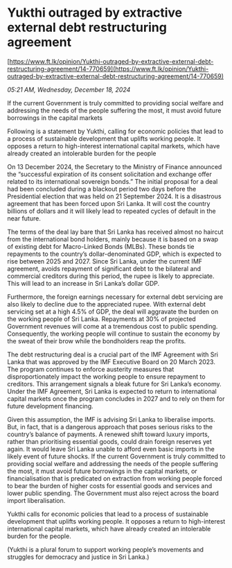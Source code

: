 # Yukthi outraged by extractive external debt restructuring agreement

[https://www.ft.lk/opinion/Yukthi-outraged-by-extractive-external-debt-restructuring-agreement/14-770659](https://www.ft.lk/opinion/Yukthi-outraged-by-extractive-external-debt-restructuring-agreement/14-770659)

*05:21 AM, Wednesday, December 18, 2024*

If the current Government is truly committed to providing social welfare and addressing the needs of the people suffering the most, it must avoid future borrowings in the capital markets

Following is a statement by Yukthi, calling for economic policies that lead to a process of sustainable development that uplifts working people. It opposes a return to high-interest international capital markets, which have already created an intolerable burden for the people

On 13 December 2024, the Secretary to the Ministry of Finance announced the “successful expiration of its consent solicitation and exchange offer related to its international sovereign bonds.” The initial proposal for a deal had been concluded during a blackout period two days before the Presidential election that was held on 21 September 2024. It is a disastrous agreement that has been forced upon Sri Lanka. It will cost the country billions of dollars and it will likely lead to repeated cycles of default in the near future.

The terms of the deal lay bare that Sri Lanka has received almost no haircut from the international bond holders, mainly because it is based on a swap of existing debt for Macro-Linked Bonds (MLBs). These bonds tie repayments to the country’s dollar-denominated GDP, which is expected to rise between 2025 and 2027. Since Sri Lanka, under the current IMF agreement, avoids repayment of significant debt to the bilateral and commercial creditors during this period, the rupee is likely to appreciate. This will lead to an increase in Sri Lanka’s dollar GDP.

Furthermore, the foreign earnings necessary for external debt servicing are also likely to decline due to the appreciated rupee. With external debt servicing set at a high 4.5% of GDP, the deal will aggravate the burden on the working people of Sri Lanka. Repayments at 30% of projected Government revenues will come at a tremendous cost to public spending. Consequently, the working people will continue to sustain the economy by the sweat of their brow while the bondholders reap the profits.

The debt restructuring deal is a crucial part of the IMF Agreement with Sri Lanka that was approved by the IMF Executive Board on 20 March 2023. The program continues to enforce austerity measures that disproportionately impact the working people to ensure repayment to creditors. This arrangement signals a bleak future for Sri Lanka’s economy. Under the IMF Agreement, Sri Lanka is expected to return to international capital markets once the program concludes in 2027 and to rely on them for future development financing.

Given this assumption, the IMF is advising Sri Lanka to liberalise imports. But, in fact, that is a dangerous approach that poses serious risks to the country’s balance of payments. A renewed shift toward luxury imports, rather than prioritising essential goods, could drain foreign reserves yet again. It would leave Sri Lanka unable to afford even basic imports in the likely event of future shocks. If the current Government is truly committed to providing social welfare and addressing the needs of the people suffering the most, it must avoid future borrowings in the capital markets, or financialisation that is predicated on extraction from working people forced to bear the burden of higher costs for essential goods and services and lower public spending. The Government must also reject across the board import liberalisation.

Yukthi calls for economic policies that lead to a process of sustainable development that uplifts working people. It opposes a return to high-interest international capital markets, which have already created an intolerable burden for the people.

(Yukthi is a plural forum to support working people’s movements and struggles for democracy and justice in Sri Lanka.)

